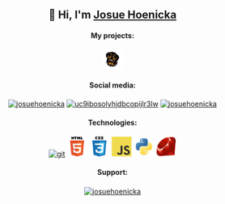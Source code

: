 <h2 align="center">👋 Hi, I'm <a href="https://www.linkedin.com/in/josuehoenicka/">Josue Hoenicka</a></h2>

<h4 align="center">My projects:</h4>
<p align="center">
  <a href="https://playhoenicka.github.io" target="_blank" rel="noreferrer"><img src="https://raw.githubusercontent.com/josuehoenicka/playhoenicka/main/img/playhoenicka-icon.png" alt="playhoenicka" width="40" height="40"/></a> 
</p>

<h4 align="center">Social media:</h4>
<p align="center">
  <a href="https://instagram.com/josuehoenicka" target="_blank"><img align="center" src="https://raw.githubusercontent.com/rahuldkjain/github-profile-readme-generator/master/src/images/icons/Social/instagram.svg" alt="josuehoenicka" height="30" width="40" /></a>
  <a href="https://www.youtube.com/channel/UC9iBosOLYhjDbCoPIjLR3lw" target="blank"><img align="center" src="https://raw.githubusercontent.com/rahuldkjain/github-profile-readme-generator/master/src/images/icons/Social/youtube.svg" alt="uc9ibosolyhjdbcopijlr3lw" height="30" width="40" /></a>
  <a href="https://linkedin.com/in/josuehoenicka" target="_blank"><img align="center" src="https://raw.githubusercontent.com/rahuldkjain/github-profile-readme-generator/master/src/images/icons/Social/linked-in-alt.svg" alt="josuehoenicka" height="30" width="40" /></a>
</p>

<h4 align="center">Technologies:</h4>
<p align="center">
  <a href="https://git-scm.com/" target="_blank" rel="noreferrer"><img src="https://www.vectorlogo.zone/logos/git-scm/git-scm-icon.svg" alt="git" width="40" height="40"/></a> 
  <a href="https://www.w3.org/html/" target="_blank" rel="noreferrer"> <img src="https://raw.githubusercontent.com/devicons/devicon/master/icons/html5/html5-original-wordmark.svg" alt="html5" width="40" height="40"/></a> 
  <a href="https://www.w3schools.com/css/" target="_blank" rel="noreferrer"> <img src="https://raw.githubusercontent.com/devicons/devicon/master/icons/css3/css3-original-wordmark.svg" alt="css3" width="40" height="40"/></a>
  <a href="https://developer.mozilla.org/en-US/docs/Web/JavaScript" target="_blank" rel="noreferrer"> <img src="https://raw.githubusercontent.com/devicons/devicon/master/icons/javascript/javascript-original.svg" alt="javascript" width="40" height="40"/></a>
  <a href="https://www.python.org" target="_blank" rel="noreferrer"> <img src="https://raw.githubusercontent.com/devicons/devicon/master/icons/python/python-original.svg" alt="python" width="40" height="40"/></a> 
  <a href="https://www.ruby-lang.org/en/" target="_blank" rel="noreferrer"> <img src="https://raw.githubusercontent.com/devicons/devicon/master/icons/ruby/ruby-original.svg" alt="ruby" width="40" height="40"/></a>
</p>

<h4 align="center">Support:</h4>
<p align="center"><a href="https://www.buymeacoffee.com/josuehoenicka"> <img align="center" src="https://cdn.buymeacoffee.com/buttons/v2/default-yellow.png" height="50" width="210" alt="josuehoenicka" /></a></p>
